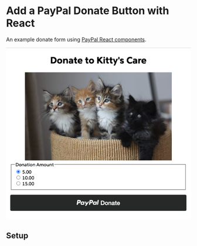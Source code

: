 # Add a PayPal Donate Button with React

An example donate form using [PayPal React components](https://github.com/paypal/react-paypal-js).

![App Donate form screenshot](public/app-screenshot.png)

## Setup
